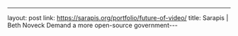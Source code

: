 ---
layout: post
link: https://sarapis.org/portfolio/future-of-video/
title: Sarapis | Beth Noveck  Demand a more open-source government---
